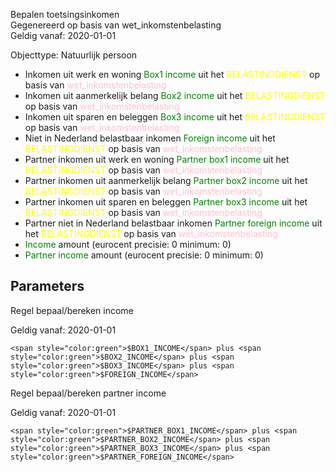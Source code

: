 Bepalen toetsingsinkomen \
Gegenereerd op basis van wet_inkomstenbelasting \
Geldig vanaf: 2020-01-01

Objecttype: Natuurlijk persoon
- Inkomen uit werk en woning <span style="color:green">Box1 income</span> uit het <span style="color:yellow"> BELASTINGDIENST </span> op basis van <span style="color:pink"> wet_inkomstenbelasting </span>
- Inkomen uit aanmerkelijk belang <span style="color:green">Box2 income</span> uit het <span style="color:yellow"> BELASTINGDIENST </span> op basis van <span style="color:pink"> wet_inkomstenbelasting </span>
- Inkomen uit sparen en beleggen <span style="color:green">Box3 income</span> uit het <span style="color:yellow"> BELASTINGDIENST </span> op basis van <span style="color:pink"> wet_inkomstenbelasting </span>
- Niet in Nederland belastbaar inkomen <span style="color:green">Foreign income</span> uit het <span style="color:yellow"> BELASTINGDIENST </span> op basis van <span style="color:pink"> wet_inkomstenbelasting </span>
- Partner inkomen uit werk en woning <span style="color:green">Partner box1 income</span> uit het <span style="color:yellow"> BELASTINGDIENST </span> op basis van <span style="color:pink"> wet_inkomstenbelasting </span>
- Partner inkomen uit aanmerkelijk belang <span style="color:green">Partner box2 income</span> uit het <span style="color:yellow"> BELASTINGDIENST </span> op basis van <span style="color:pink"> wet_inkomstenbelasting </span>
- Partner inkomen uit sparen en beleggen <span style="color:green">Partner box3 income</span> uit het <span style="color:yellow"> BELASTINGDIENST </span> op basis van <span style="color:pink"> wet_inkomstenbelasting </span>
- Partner niet in Nederland belastbaar inkomen <span style="color:green">Partner foreign income</span> uit het <span style="color:yellow"> BELASTINGDIENST </span> op basis van <span style="color:pink"> wet_inkomstenbelasting </span>
- <span style="color:green">Income</span> amount (eurocent precisie: 0 minimum: 0)
- <span style="color:green">Partner income</span> amount (eurocent precisie: 0 minimum: 0)

## Parameters ##


Regel bepaal/bereken income

Geldig vanaf: 2020-01-01


	<span style="color:green">$BOX1_INCOME</span> plus <span style="color:green">$BOX2_INCOME</span> plus <span style="color:green">$BOX3_INCOME</span> plus <span style="color:green">$FOREIGN_INCOME</span>



Regel bepaal/bereken partner income

Geldig vanaf: 2020-01-01


	<span style="color:green">$PARTNER_BOX1_INCOME</span> plus <span style="color:green">$PARTNER_BOX2_INCOME</span> plus <span style="color:green">$PARTNER_BOX3_INCOME</span> plus <span style="color:green">$PARTNER_FOREIGN_INCOME</span>
